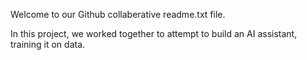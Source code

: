 Welcome to our Github collaberative readme.txt file.

In this project, we worked together to attempt to build an AI assistant, training it on data.
